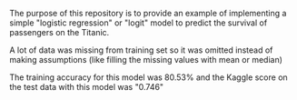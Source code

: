 The purpose of this repository is to provide an example of implementing a simple "logistic regression" or "logit" model to predict the survival of passengers on the Titanic.

A lot of data was missing from training set so it was omitted instead of making assumptions (like filling the missing values with mean or median) 

The training accuracy for this model was 80.53% and the Kaggle score on the test data with this model was "0.746"
